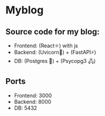 # Myblog

## Source code for my blog:

- Frontend: (React⚛) with js
- Backend: (Uvicorn﻿🦄﻿) + (FastAPI﻿⚡﻿)
- DB: (Postgres ﻿🐘﻿) + (Psycopg3 🖧)

## Ports
- Frontend: 3000
- Backend: 8000
- DB: 5432
